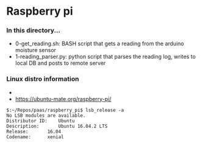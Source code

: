 # Raspberry pi

### In this directory...

* 0-get_reading.sh: BASH script that gets a reading from the arduino moisture sensor
* 1-reading_parser.py: python script that parses the reading log, writes to local DB and posts to remote server


### Linux distro information
* 
* https://ubuntu-mate.org/raspberry-pi/
```
$:~/Repos/paas/raspberry_pi$ lsb_release -a
No LSB modules are available.
Distributor ID:	   Ubuntu
Description:	   Ubuntu 16.04.2 LTS
Release:	   16.04
Codename:	   xenial

```

